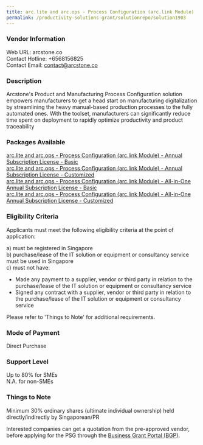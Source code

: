 ```yaml
---
title: arc.lite and arc.ops - Process Configuration (arc.link Module)
permalink: /productivity-solutions-grant/solutionrepo/solution1903
---
```


### Vendor Information
Web URL: arcstone.co <br>Contact Hotline: +6568156825 <br>Contact Email: contact@arcstone.co <br>

### Description

Arcstone's Product and Manufacturing Process Configuration solution empowers manufacturers to get a head start on manufacturing digitalization by streamlining the heavy manual-based production processes to the fully automated ones. With the toolset, manufacturers can significantly reduce time spent on deployment to rapidly optimize productivity and product traceability

### Packages Available

<a href='https://www.gobusiness.gov.sg/images/psg/Process_Configuration_20200864_Desensitised_Annex_3_Part_1.pdf' target='_blank'>arc.lite and arc.ops - Process Configuration (arc.link Module) - Annual Subscription License - Basic</a><br/>
<a href='https://www.gobusiness.gov.sg/images/psg/Process_Configuration_20200864_Desensitised_Annex_3_Part_2.pdf' target='_blank'>arc.lite and arc.ops - Process Configuration (arc.link Module) - Annual Subscription License - Customized</a><br/>
<a href='https://www.gobusiness.gov.sg/images/psg/Process_Configuration_20200864_Desensitised_Annex_3_Part_3.pdf' target='_blank'>arc.lite and arc.ops - Process Configuration (arc.link Module) - All-in-One Annual Subscription License - Basic</a><br/>
<a href='https://www.gobusiness.gov.sg/images/psg/Process_Configuration_20200864_Desensitised_Annex_3_Part_4.pdf' target='_blank'>arc.lite and arc.ops - Process Configuration (arc.link Module) - All-in-One Annual Subscription License - Customized</a><br/>

### Eligibility Criteria

Applicants must meet the following eligibility criteria at the point of application:

a) must be registered in Singapore <br>
b) purchase/lease of the IT solution or equipment or consultancy service must be used in Singapore <br>
c) must not have:
- Made any payment to a supplier, vendor or third party in relation to the purchase/lease of the IT solution or equipment or consultancy service
- Signed any contract with a supplier, vendor or third party in relation to the purchase/lease of the IT solution or equipment or consultancy service

Please refer to 'Things to Note' for additional requirements.

### Mode of Payment
Direct Purchase

### Support Level
Up to 80% for SMEs <br>
N.A. for non-SMEs

### Things to Note
Minimum 30% ordinary shares (ultimate individual ownership) held directly/indirectly by Singaporean/PR

Interested companies can get a quotation from the pre-approved vendor, before applying for the PSG through the <a target='_blank' href='https://www.businessgrants.gov.sg/'>Business Grant Portal (BGP)</a>.
